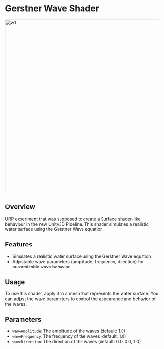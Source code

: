 # Gerstner Wave Shader

<img width="1370" height="573" alt="w1" src="https://github.com/user-attachments/assets/baabf78b-40c2-4673-ab32-571a28eca180" />

## Overview

URP experiment that was supposed to create a Surface shader-like behaviour in the new Unity3D Pipeline.
This shader simulates a realistic water surface using the Gerstner Wave equation. 

## Features

* Simulates a realistic water surface using the Gerstner Wave equation
* Adjustable wave parameters (amplitude, frequency, direction) for customizable wave behavior


## Usage

To use this shader, apply it to a mesh that represents the water surface. You can adjust the wave parameters to control the appearance and behavior of the waves.

## Parameters

* `waveAmplitude`: The amplitude of the waves (default: 1.0)
* `waveFrequency`: The frequency of the waves (default: 1.0)
* `waveDirection`: The direction of the waves (default: 0.0, 0.0, 1.0)
